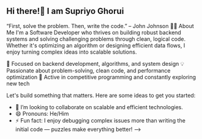 ## Hi there!👋 I am Supriyo Ghorui
“First, solve the problem. Then, write the code.” – John Johnson
👨‍💻 About Me
I'm a Software Developer who thrives on building robust backend systems and solving challenging problems through clean, logical code. Whether it's optimizing an algorithm or designing efficient data flows, I enjoy turning complex ideas into scalable solutions.

🔧 Focused on backend development, algorithms, and system design
💡 Passionate about problem-solving, clean code, and performance optimization
🧠 Active in competitive programming and constantly exploring new tech

Let's build something that matters.
Here are some ideas to get you started:

- 👯 I’m looking to collaborate on scalable and efficient technologies.
- 😄 Pronouns: He/Him
- ⚡ Fun fact: I enjoy debugging complex issues more than writing the initial code — puzzles make everything better!
-->
